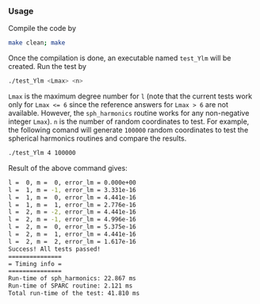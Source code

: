 ### Usage
Compile the code by
```bash
make clean; make
```
Once the compilation is done, an executable named `test_Ylm` will be created. Run the test by
```bash
./test_Ylm <Lmax> <n>
```
`Lmax` is the maximum degree number for `l` (note that the current tests work only for `Lmax <= 6` since the reference answers for `Lmax > 6` are not available. However, the `sph_harmonics` routine works for any non-negative integer `Lmax`). `n` is the number of random coordinates to test. For example, the following comand will generate `100000` random coordinates to test the spherical harmonics routines and compare the results.
```bash
./test_Ylm 4 100000
```
Result of the above command gives:
```bash
l =  0, m =  0, error_lm = 0.000e+00
l =  1, m = -1, error_lm = 3.331e-16
l =  1, m =  0, error_lm = 4.441e-16
l =  1, m =  1, error_lm = 2.776e-16
l =  2, m = -2, error_lm = 4.441e-16
l =  2, m = -1, error_lm = 4.996e-16
l =  2, m =  0, error_lm = 5.375e-16
l =  2, m =  1, error_lm = 4.441e-16
l =  2, m =  2, error_lm = 1.617e-16
Success! All tests passed!
===============
= Timing info =
===============
Run-time of sph_harmonics: 22.867 ms
Run-time of SPARC routine: 2.121 ms
Total run-time of the test: 41.810 ms
```